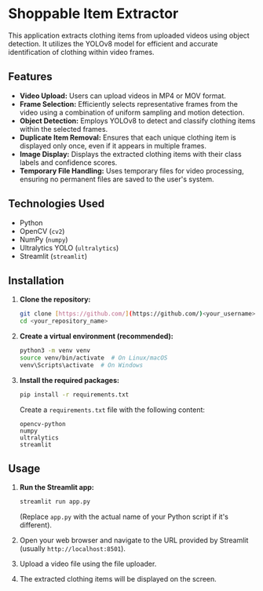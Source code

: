 # Shoppable Item Extractor

This application extracts clothing items from uploaded videos using object detection. It utilizes the YOLOv8 model for efficient and accurate identification of clothing within video frames.

## Features

*   **Video Upload:** Users can upload videos in MP4 or MOV format.
*   **Frame Selection:** Efficiently selects representative frames from the video using a combination of uniform sampling and motion detection.
*   **Object Detection:** Employs YOLOv8 to detect and classify clothing items within the selected frames.
*   **Duplicate Item Removal:** Ensures that each unique clothing item is displayed only once, even if it appears in multiple frames.
*   **Image Display:** Displays the extracted clothing items with their class labels and confidence scores.
*   **Temporary File Handling:** Uses temporary files for video processing, ensuring no permanent files are saved to the user's system.

## Technologies Used

*   Python
*   OpenCV (`cv2`)
*   NumPy (`numpy`)
*   Ultralytics YOLO (`ultralytics`)
*   Streamlit (`streamlit`)

## Installation

1.  **Clone the repository:**

    ```bash
    git clone [https://github.com/](https://github.com/)<your_username>/<your_repository_name>.git
    cd <your_repository_name>
    ```

2.  **Create a virtual environment (recommended):**

    ```bash
    python3 -m venv venv
    source venv/bin/activate  # On Linux/macOS
    venv\Scripts\activate  # On Windows
    ```

3.  **Install the required packages:**

    ```bash
    pip install -r requirements.txt
    ```
    Create a `requirements.txt` file with the following content:
    ```
    opencv-python
    numpy
    ultralytics
    streamlit
    ```

## Usage

1.  **Run the Streamlit app:**

    ```bash
    streamlit run app.py
    ```

    (Replace `app.py` with the actual name of your Python script if it's different).

2.  Open your web browser and navigate to the URL provided by Streamlit (usually `http://localhost:8501`).

3.  Upload a video file using the file uploader.

4.  The extracted clothing items will be displayed on the screen.
